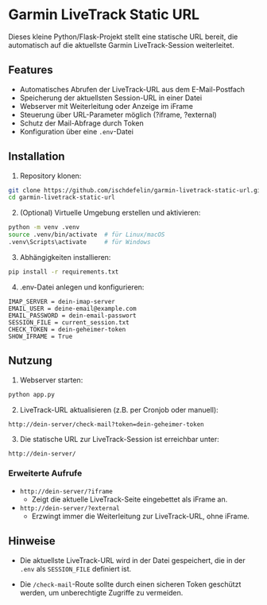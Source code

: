 # Garmin LiveTrack Static URL

Dieses kleine Python/Flask-Projekt stellt eine statische URL bereit, die automatisch auf die aktuellste Garmin LiveTrack-Session weiterleitet.

## Features

- Automatisches Abrufen der LiveTrack-URL aus dem E-Mail-Postfach
- Speicherung der aktuellsten Session-URL in einer Datei
- Webserver mit Weiterleitung oder Anzeige im iFrame
- Steuerung über URL-Parameter möglich (?iframe, ?external)
- Schutz der Mail-Abfrage durch Token
- Konfiguration über eine `.env`-Datei

## Installation

1. Repository klonen:
```bash
git clone https://github.com/ischdefelin/garmin-livetrack-static-url.git
cd garmin-livetrack-static-url
```

2. (Optional) Virtuelle Umgebung erstellen und aktivieren:
```bash
python -m venv .venv
source .venv/bin/activate  # für Linux/macOS
.venv\Scripts\activate     # für Windows
```

3. Abhängigkeiten installieren:
```bash
pip install -r requirements.txt
```

4. .env-Datei anlegen und konfigurieren:
```env
IMAP_SERVER = dein-imap-server
EMAIL_USER = deine-email@example.com
EMAIL_PASSWORD = dein-email-passwort
SESSION_FILE = current_session.txt
CHECK_TOKEN = dein-geheimer-token
SHOW_IFRAME = True
```

## Nutzung
1. Webserver starten:
```bash
python app.py
```

2. LiveTrack-URL aktualisieren (z.B. per Cronjob oder manuell):
```
http://dein-server/check-mail?token=dein-geheimer-token
```

3. Die statische URL zur LiveTrack-Session ist erreichbar unter:
```
http://dein-server/
```

### Erweiterte Aufrufe
- `http://dein-server/?iframe`
  - Zeigt die aktuelle LiveTrack-Seite eingebettet als iFrame an.
- `http://dein-server/?external`
  - Erzwingt immer die Weiterleitung zur LiveTrack-URL, ohne iFrame.


## Hinweise
- Die aktuellste LiveTrack-URL wird in der Datei gespeichert, die in der `.env` als `SESSION_FILE` definiert ist.

- Die `/check-mail`-Route sollte durch einen sicheren Token geschützt werden, um unberechtigte Zugriffe zu vermeiden.